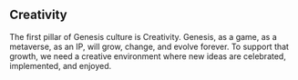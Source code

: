 <h2>Creativity</h2>
<p>The first pillar of Genesis culture is Creativity. Genesis, as a game, as a metaverse, as an IP, will grow, change, and evolve forever. To support that growth, we need a creative environment where new ideas are celebrated, implemented, and enjoyed.</p>